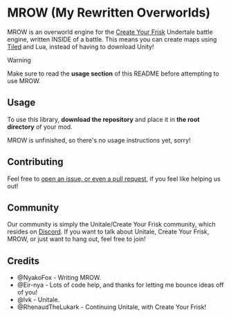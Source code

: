# MROW (My Rewritten Overworlds)

MROW is an overworld engine for the [Create Your Frisk](https://github.com/RhenaudTheLukark/CreateYourFrisk/) Undertale battle engine, written INSIDE of a battle. This means you can create maps using [Tiled](https://mapeditor.org/) and Lua, instead of having to download Unity!

> [!WARNING]
> Make sure to read the **usage section** of this README before attempting to use MROW.

## Usage

To use this library, **download the repository** and place it in **the root directory** of your mod.

MROW is unfinished, so there's no usage instructions yet, sorry!

## Contributing

Feel free to [open an issue, or even a pull request](https://github.com/NyakoFox/MROW), if you feel like helping us out!

## Community

Our community is simply the Unitale/Create Your Frisk community, which resides on [Discord](https://discord.gg/0c8fN7KCwBh4ZBL9). If you want to talk about Unitale, Create Your Frisk, MROW, or just want to hang out, feel free to join!

## Credits

- @NyakoFox - Writing MROW.
- @Eir-nya - Lots of code help, and thanks for letting me bounce ideas off of you!
- @lvk - Unitale.
- @RhenaudTheLukark - Continuing Unitale, with Create Your Frisk!
